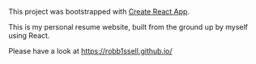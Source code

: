 This project was bootstrapped with [Create React App](https://github.com/facebookincubator/create-react-app).

This is my personal resume website, built from the ground up by myself using React.

Please have a look at https://robb1ssell.github.io/
